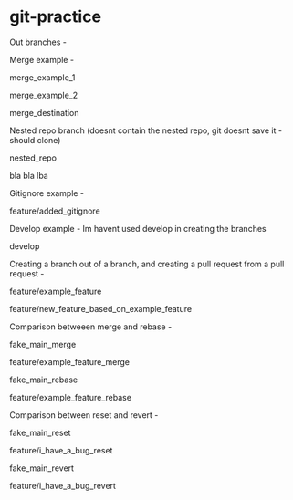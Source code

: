 # git-practice
Out branches - 

Merge example - 

merge_example_1

merge_example_2

merge_destination



Nested repo branch (doesnt contain the nested repo, git doesnt save it - should clone)

nested_repo

bla bla lba

Gitignore example - 

feature/added_gitignore



Develop example - Im havent used develop in creating the branches


develop




Creating a branch out of a branch, and creating a pull request from a pull request - 

feature/example_feature

feature/new_feature_based_on_example_feature




Comparison betweeen merge and rebase - 



fake_main_merge

feature/example_feature_merge

fake_main_rebase

feature/example_feature_rebase





Comparison between reset and revert - 



fake_main_reset

feature/i_have_a_bug_reset

fake_main_revert

feature/i_have_a_bug_revert
